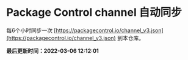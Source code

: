 # Package Control channel 自动同步
每6个小时同步一次 [https://packagecontrol.io/channel_v3.json](https://packagecontrol.io/channel_v3.json) 到本仓库。

**最后更新时间：2022-03-06 12:12:01**
